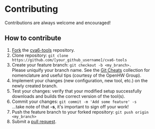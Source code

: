 # Contributing
Contributions are always welcome and encouraged!

## How to contribute
1. [Fork](https://help.github.com/articles/fork-a-repo/) the [cva6-tools](https://github.com/ThalesGroup/cva6-tools.git) repository.
2. Clone repository: `git clone https://github.com/[your_github_username]/cva6-tools`
3. Create your feature branch: `git checkout -b <my_branch>.`<br> Please uniquify your branch name.  See the [Git Cheats](https://github.com/openhwgroup/core-v-verif/blob/master/GitCheats.md) collection for nomenclature and useful tips (courtesy of the OpenHW Group).
4. Implement your changes (new configuration, new tool, etc.) on the newly created branch.
5. Test your changes: verify that your modified setup successfully downloads and builds the correct version of the tool(s).
6. Commit your changes: `git commit -m 'Add some feature' -s`<br>...take note of that **-s**, it's important to sign off your work!
7. Push the feature branch to your forked repository: `git push origin <my_branch>`
8. Submit a [pull request](https://help.github.com/en/github/collaborating-with-issues-and-pull-requests/creating-a-pull-request-from-a-fork).
